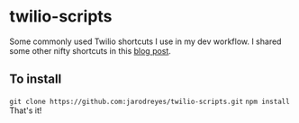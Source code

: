 # twilio-scripts
Some commonly used Twilio shortcuts I use in my dev workflow.
I shared some other nifty shortcuts in this [blog post](https://www.twilio.com/blog/2018/01/shell-functions-git-shortcuts-and-other-magical-scripts-i-use-with-the-twilio-api.html).

## To install
`git clone https://github.com:jarodreyes/twilio-scripts.git`
`npm install`
That's it!
